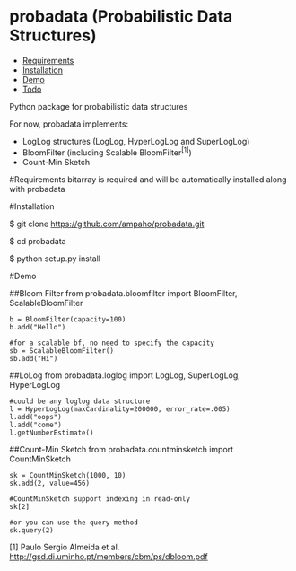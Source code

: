 # probadata (Probabilistic Data Structures)

* <a href="#requirements">Requirements</a>
* <a href="#installation">Installation</a>
* <a href="#demo">Demo</a>
* <a href="#todo">Todo</a>

Python package for probabilistic data structures


For now, probadata implements:
* LogLog structures (LogLog, HyperLogLog and SuperLogLog)
* BloomFilter (including Scalable BloomFilter<sup>[1]</sup>)
* Count-Min Sketch


#Requirements
bitarray is required and will be automatically installed along with probadata

#Installation 

$ git clone https://github.com/ampaho/probadata.git

$ cd probadata

$ python setup.py install

#Demo

##Bloom Filter
    from probadata.bloomfilter import BloomFilter, ScalableBloomFilter
    
    b = BloomFilter(capacity=100)
    b.add("Hello")
    
    #for a scalable bf, no need to specify the capacity
    sb = ScalableBloomFilter()
    sb.add("Hi")

##LoLog
    from probadata.loglog import LogLog, SuperLogLog, HyperLogLog
    
    #could be any loglog data structure
    l = HyperLogLog(maxCardinality=200000, error_rate=.005)
    l.add("oops")
    l.add("come")
    l.getNumberEstimate()

##Count-Min Sketch
    from probadata.countminsketch import CountMinSketch
    
    sk = CountMinSketch(1000, 10)
    sk.add(2, value=456)
    
    #CountMinSketch support indexing in read-only
    sk[2]
    
    #or you can use the query method
    sk.query(2)
    
    
    








[1] Paulo Sergio Almeida et al. http://gsd.di.uminho.pt/members/cbm/ps/dbloom.pdf

